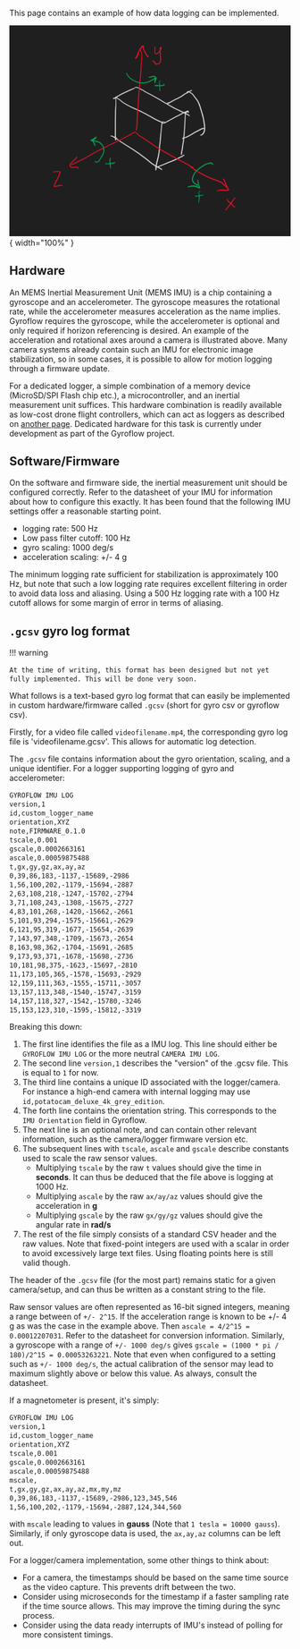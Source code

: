 This page contains an example of how data logging can be implemented.

![!](img/example_axes.png){ width="100%" }

## Hardware
An MEMS Inertial Measurement Unit (MEMS IMU) is a chip containing a gyroscope and an accelerometer. The gyroscope measures the rotational rate, while the accelerometer measures acceleration as the name implies. Gyroflow requires the gyroscope, while the accelerometer is optional and only required if horizon referencing is desired. An example of the acceleration and rotational axes around a camera is illustrated above. Many camera systems already contain such an IMU for electronic image stabilization, so in some cases, it is possible to allow for motion logging through a firmware update.

For a dedicated logger, a simple combination of a memory device (MicroSD/SPI Flash chip etc.), a microcontroller, and an inertial measurement unit suffices. This hardware combination is readily available as low-cost drone flight controllers, which can act as loggers as described on [another page](../betaflight). Dedicated hardware for this task is currently under development as part of the Gyroflow project.

## Software/Firmware
On the software and firmware side, the inertial measurement unit should be configured correctly. Refer to the datasheet of your IMU for information about how to configure this exactly. It has been found that the following IMU settings offer a reasonable starting point.

* logging rate: 500 Hz
* Low pass filter cutoff: 100 Hz
* gyro scaling: 1000 deg/s
* acceleration scaling: +/- 4 g

The minimum logging rate sufficient for stabilization is approximately 100 Hz, but note that such a low logging rate requires excellent filtering in order to avoid data loss and aliasing. Using a 500 Hz logging rate with a 100 Hz cutoff allows for some margin of error in terms of aliasing.

## `.gcsv` gyro log format

!!! warning

    At the time of writing, this format has been designed but not yet fully implemented. This will be done very soon.

What follows is a text-based gyro log format that can easily be implemented in custom hardware/firmware called `.gcsv` (short for gyro csv or gyroflow csv).

Firstly, for a video file called `videofilename.mp4`, the corresponding gyro log file is 'videofilename.gcsv'. This allows for automatic log detection.

The `.gcsv` file contains information about the gyro orientation, scaling, and a unique identifier. For a logger supporting logging of gyro and accelerometer:

```
GYROFLOW IMU LOG
version,1
id,custom_logger_name
orientation,XYZ
note,FIRMWARE_0.1.0
tscale,0.001
gscale,0.0002663161
ascale,0.00059875488
t,gx,gy,gz,ax,ay,az
0,39,86,183,-1137,-15689,-2986
1,56,100,202,-1179,-15694,-2887
2,63,108,218,-1247,-15702,-2794
3,71,108,243,-1308,-15675,-2727
4,83,101,268,-1420,-15662,-2661
5,101,93,294,-1575,-15661,-2629
6,121,95,319,-1677,-15654,-2639
7,143,97,348,-1709,-15673,-2654
8,163,98,362,-1704,-15691,-2685
9,173,93,371,-1678,-15698,-2736
10,181,98,375,-1623,-15697,-2810
11,173,105,365,-1578,-15693,-2929
12,159,111,363,-1555,-15711,-3057
13,157,113,348,-1540,-15747,-3159
14,157,118,327,-1542,-15780,-3246
15,153,123,310,-1595,-15812,-3319
```

Breaking this down:

1. The first line identifies the file as a IMU log. This line should either be `GYROFLOW IMU LOG` or the more neutral `CAMERA IMU LOG`.
2. The second line `version,1` describes the "version" of the .gcsv file. This is equal to `1` for now.
3. The third line contains a unique ID associated with the logger/camera. For instance a high-end camera with internal logging may use `id,potatocam_deluxe_4k_grey_edition`.
4. The forth line contains the orientation string. This corresponds to the `IMU Orientation` field in Gyroflow.
5. The next line is an optional note, and can contain other relevant information, such as the camera/logger firmware version etc.
6. The subsequent lines with `tscale`, `ascale` and `gscale` describe constants used to scale the raw sensor values.
	- Multiplying `tscale` by the raw `t` values should give the time in **seconds**. It can thus be deduced that the file above is logging at 1000 Hz.
	- Multiplying `ascale` by the raw `ax/ay/az` values should give the acceleration in **g**
	- Multiplying `gscale` by the raw `gx/gy/gz` values should give the angular rate in **rad/s**
7. The rest of the file simply consists of a standard CSV header and the raw values. Note that fixed-point integers are used with a scalar in order to avoid excessively large text files. Using floating points here is still valid though.

The header of the `.gcsv` file (for the most part) remains static for a given camera/setup, and can thus be written as a constant string to the file.

Raw sensor values are often represented as 16-bit signed integers, meaning a range between of `+/- 2^15`. If the acceleration range is known to be +/- 4 g as was the case in the example above. Then `ascale = 4/2^15 = 0.00012207031`. Refer to the datasheet for conversion information. Similarly, a gyroscope with a range of `+/- 1000 deg/s` gives `gscale = (1000 * pi / 180)/2^15 = 0.00053263221`. Note that even when configured to a setting such as `+/- 1000 deg/s`, the actual calibration of the sensor may lead to maximum slightly above or below this value. As always, consult the datasheet.

If a magnetometer is present, it's simply:
```
GYROFLOW IMU LOG
version,1
id,custom_logger_name
orientation,XYZ
tscale,0.001
gscale,0.0002663161
ascale,0.00059875488
mscale,
t,gx,gy,gz,ax,ay,az,mx,my,mz
0,39,86,183,-1137,-15689,-2986,123,345,546
1,56,100,202,-1179,-15694,-2887,124,344,560
```
with `mscale` leading to values in **gauss** (Note that `1 tesla = 10000 gauss`). Similarly, if only gyroscope data is used, the `ax,ay,az` columns can be left out.

For a logger/camera implementation, some other things to think about:

* For a camera, the timestamps should be based on the same time source as the video capture. This prevents drift between the two.
* Consider using microseconds for the timestamp if a faster sampling rate if the time source allows. This may improve the timing during the sync process.
* Consider using the data ready interrupts of IMU's instead of polling for more consistent timings.
